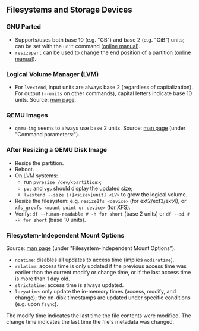 ## Filesystems and Storage Devices
### GNU Parted
- Supports/uses both base 10 (e.g. "GB") and base 2 (e.g. "GiB") units; can be set with the `unit` command ([online manual][parted-unit]).
- `resizepart` can be used to change the end position of a partition ([online manual][parted-resizepart]).

### Logical Volume Manager (LVM)
- For `lvextend`, input units are always base 2 (regardless of capitalization).
	For output (`--units` on other commands), capital letters indicate base 10 units.
	Source: [man page][lvm-lvextend-units].

### QEMU Images
- `qemu-img` seems to always use base 2 units. Source: [man page][qemu-img-size] (under "Command parameters:").

### After Resizing a QEMU Disk Image
- Resize the partition.
- Reboot.
- On LVM systems:
	- run `pvresize /dev/<partition>`;
	- `pvs` and `vgs` should display the updated size;
	- `lvextend --size [+]<size>[unit] <LV>` to grow the logical volume.
- Resize the filesystem: e.g. `resize2fs <device>` (for ext2/ext3/ext4), or `xfs_growfs <mount point or device>` (for XFS).
- Verify: `df --human-readable # -h for short` (base 2 units) or `df --si # -H for short` (base 10 units).

### Filesystem-Independent Mount Options
Source: [man page][mount-manual] (under "Filesystem-Independent Mount Options").

- `noatime`: disables all updates to access time (implies `nodiratime`).
- `relatime`: access time is only updated if the previous access time was earlier than the current modify or change time,
	or if the last access time is more than 1 day old.
- `strictatime`: access time is always updated.
- `lazyatime`: only update the in-memory times (access, modify, and change);
	the on-disk timestamps are updated under specific conditions (e.g. upon `fsync`).

The modify time indicates the last time the file contents were modified.
The change time indicates the last time the file's metadata was changed.

[parted-unit]: https://www.gnu.org/software/parted/manual/html_node/unit.html
[parted-resizepart]: https://www.gnu.org/software/parted/manual/html_node/resizepart.html

[lvm-lvextend-units]: https://man.archlinux.org/man/lvextend.8#Size

[qemu-img-size]: https://www.qemu.org/docs/master/tools/qemu-img.html

[mount-manual]: https://man.archlinux.org/man/mount.8

